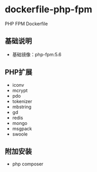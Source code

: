 # dockerfile-php-fpm
PHP FPM Dockerfile

## 基础说明

- 基础镜像：php-fpm:5.6

## PHP扩展 

- iconv 
- mcrypt
- pdo
- tokenizer 
- mbstring 
- gd 
- redis
- mongo
- msgpack 
- swoole 

## 附加安装

- php composer



